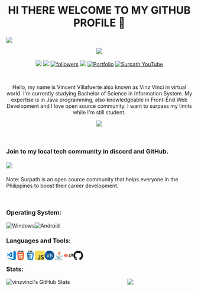 <h1 align="center">HI THERE WELCOME TO MY GITHUB PROFILE 👋</h1>
<img align="center" src="https://user-images.githubusercontent.com/73097560/102242602-316d5f00-3f35-11eb-8bfa-bab9ccf25ae9.png">

<p align="center">
<img src="https://komarev.com/ghpvc/?username=vinzvinci">
</p>

<p align="center">
<a href="https://web.facebook.com/Vintus.Pro1/"><img src="https://img.shields.io/badge/Facebook-1877F2?style=for-the-badge&logo=facebook&logoColor=white"></a>
<a href="https://www.instagram.com/vinzvinci/"><img src="https://img.shields.io/badge/instagram-%23E4405F.svg?&style=for-the-badge&logo=instagram&logoColor=white"></a>
<a href="https://twitter.com/vinzvinci"><img alt="followers" title="Follow me on Twitter" src="https://img.shields.io/badge/Twitter-1DA1F2?style=for-the-badge&logo=twitter&logoColor=white"/></a>
<a href="https://www.linkedin.com/in/vincentvillafuerte/"><img src="https://img.shields.io/badge/linkedin-%230077B5.svg?&style=for-the-badge&logo=linkedin&logoColor=white"></a>
<a href="https://vinzvinci.github.io/"><img alt="Portfolio" title="Portfolio" src="https://img.shields.io/badge/-Portfolio-000000?style=for-the-badge&logo=koding&logoColor=white"/></a>
<a href="https://www.youtube.com/channel/UCjA75ni_WO_AoyWsLxnnwjA"><img alt="Surpath YouTube" src="https://img.shields.io/badge/YouTube-FF0000?style=for-the-badge&logo=youtube&logoColor=white"></a>
</p>

<br/>

<p align="center">
Hello, my name is Vincent Villafuerte also known as Vinz Vinci in virtual world. I'm currently studying Bachelor of Science in Information System. My expertise is in Java programming, also knowledgeable in Front-End Web Development and I love open source community. I want to surpass my limits while I'm still student. 
</p>

<p align="center">
<img src="https://img.shields.io/badge/-I'm%20craving%20for%20Open%20Source-green?style=for-the-badge&logo=github">
</p>

<br/>

### Join to my local tech community in discord and GitHub.
#### <a href="https://github.com/surpathcommunity"><img src="https://img.shields.io/badge/-Surpath-black?style=for-the-badge"></a><br>
Note: Surpath is an open source community that helps everyone in the Philippines to boost their career development. 

<br/>

### Operating System:
<img align="left" alt="Windows" src="https://img.shields.io/badge/Windows-0078D6?style=for-the-badge&logo=windows&logoColor=white">
<img align="left" alt="Android" src="https://img.shields.io/badge/Android-3DDC84?style=for-the-badge&logo=android&logoColor=white">

<br/>

### Languages and Tools:
<img align="left" alt="Visual Studio Code" width="26px" src="https://raw.githubusercontent.com/github/explore/80688e429a7d4ef2fca1e82350fe8e3517d3494d/topics/visual-studio-code/visual-studio-code.png" />
<img align="left" alt="HTML5" width="26px" src="https://raw.githubusercontent.com/github/explore/80688e429a7d4ef2fca1e82350fe8e3517d3494d/topics/html/html.png" />
<img align="left" alt="CSS3" width="26px" src="https://raw.githubusercontent.com/github/explore/80688e429a7d4ef2fca1e82350fe8e3517d3494d/topics/css/css.png" />
<img align="left" alt="JavaScript" width="26px" src="https://raw.githubusercontent.com/github/explore/80688e429a7d4ef2fca1e82350fe8e3517d3494d/topics/javascript/javascript.png" />
<img align="left" alt="Visual-basic" width="26px" src="https://raw.githubusercontent.com/github/explore/80688e429a7d4ef2fca1e82350fe8e3517d3494d/topics/visual-basic/visual-basic.png" />
<img align="left" alt="Java" width="26px" src="https://raw.githubusercontent.com/github/explore/80688e429a7d4ef2fca1e82350fe8e3517d3494d/topics/java/java.png" />
<img align="left" alt="Git" width="26px" src="https://raw.githubusercontent.com/github/explore/80688e429a7d4ef2fca1e82350fe8e3517d3494d/topics/git/git.png" />
<img align="left" alt="GitHub" width="26px" src="https://raw.githubusercontent.com/github/explore/78df643247d429f6cc873026c0622819ad797942/topics/github/github.png" />

<br/>

### Stats:
<img align="left" alt="vinzvinci's GitHub Stats" src="https://github-readme-stats.vercel.app/api?username=vinzvinci&count_private=true&theme=radical&show_icons=true" width="65%"/>
<img src="https://github-readme-stats.vercel.app/api/top-langs/?username=vinzvinci&count_private=true&theme=tokyonight&line_height=75" width="32%">
